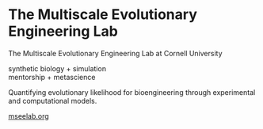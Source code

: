 # The Multiscale Evolutionary Engineering Lab

The Multiscale Evolutionary Engineering Lab at Cornell University

synthetic biology + simulation<br />
mentorship + metascience

Quantifying evolutionary likelihood for bioengineering through experimental and computational models.

[mseelab.org](https://mseelab.org)
